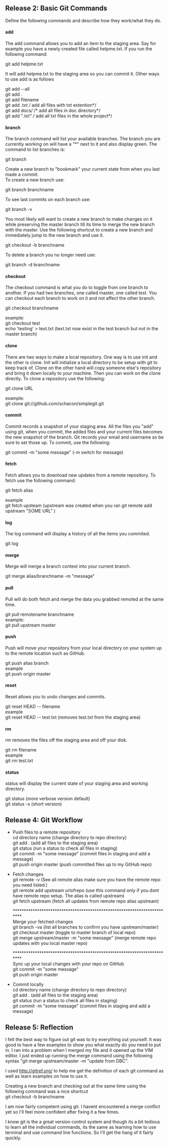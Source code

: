 ## Release 2: Basic Git Commands
Define the following commands and describe how they work/what they do.  


#### add
The add command allows you to add an item to the staging area.  Say for example you have a newly created file called helpme.txt.   If you run the following command:<br>

git add helpme.txt<br>

It will add helpme.txt to the staging area so you can commit it.  Other ways to use add is as follows<br>

git add --all<br>
git add .<br>
git add filename <br>
git add *.txt /* add all files with txt extention*/ <br>
git add docs/ /* add all files in doc directory*/ <br>
git add "*.txt" /* add all txt files in the whole project*/ <br>

#### branch
The branch command will list your available branches.  The branch you are currently working on will have a "*" next to it and also display green.
The command to list branches is:<br>

git branch <br>

Create a new branch to "bookmark" your current state from when you last made a commit.<br>
To create a new branch use:<br>

git branch branchname<br>

To see last commits on each branch use:<br>

git branch -v<br>

You most likely will want to create a new branch to make changes on it while preserving the master branch till its time to merge the new branch with the master.  Use the following shortcut to create a new branch and immediately jump to the new branch and use it.<br>

git checkout -b branchname <br>

To delete a branch you no longer need use:<br>

git branch -d branchname<br>

#### checkout
The checkout command is what you do to toggle from one branch to another.   If you had two branches, one called master, one called test.   You can checkout each branch to work on it and not affect the other branch.<br>

git checkout branchname<br>

example:<br>
git checkout test<br>
echo 'testing' > text.txt (text.txt now exist in the test branch but not in the master branch)<br>

#### clone
There are two ways to make a local repository.  One way is to use init and the other is clone.  Init will initialize a local directory to be setup with git to keep track of.   Clone on the other hand will copy someone else's repository and bring it down locally to your machine.  Then you can work on the clone directly.  To clone a repository use the following:<br>

git clone URL<br>

example:<br>
git clone git://github.com/schacon/simplegit.git<br>

#### commit
Commit records a snapshot of your staging area.   All the files you "add" using git, when you commit, the added files and your current files becomes the new snapshot of the branch. Git records your email and username so be sure to set those up.   To commit, use the following:<br>

git commit -m "some message"  (-m switch for message)<br>

#### fetch
Fetch allows you to download new updates from a remote repository.  To fetch use the following command:<br>

git fetch alias<br>

example<br>
git fetch upsteam (upstream was created when you ran git remote add upstream "SOME URL" )<br>

#### log
The log command will display a history of all the items you commited.<br>

git log <br>

#### merge
Merge will merge a branch context into your current branch. <br>

git merge alias/branchname -m "message"<br>

#### pull
Pull will do both fetch and merge the data you grabbed remoted at the same time.<br>

git pull remotename branchname<br>
example:<br>
git pull upstream master<br>

#### push
Push will move your repository from your local directory on your system up to the remote location such as GitHub.<br>

git push alias branch<br>
example<br>
git push origin master<br>

#### reset
Reset allows you to undo changes and commits.<br>

git reset HEAD -- filename<br>
example<br>
git reset HEAD -- test.txt (removes test.txt from the staging area)<br>

#### rm
rm removes the files off the staging area and off your disk.<br>

git rm filename<br>
example<br>
git rm test.txt<br>

#### status
status will display the current state of your staging area and working directory.<br>

git status		(more verbose version default)<br>
git status -s (short version)<br>

## Release 4: Git Workflow

- Push files to a remote repository<br>
	cd directory name  	(change directory to repo directory)<br>
	git add .						(add all files to the staging area)<br>
	git status					(run a status to check all files in staging)<br>
	git commit -m "some message"	(commit files in staging and add a message)<br>
	git push origin master				(push committed files up to my GitHub repo)<br>

- Fetch changes<br>
	git remote -v				(See all remote alias make sure you have the remote repo you need listed.)<br>
	git remote add upstream urlofrepo 	(use this command only if you dont have remote repo setup.   The alias is called upstream)<br>
	git fetch upstream 	(fetch all updates from remote repo alias upstream)<br>
	
	************************************************************************<br>
	Merge your fetched changes<br>
	git branch -va 			(list all branches to confirm you have upstream/master)<br>
	git checkout master	(toggle to master branch of local repo)<br>
	git merge upstream/master	-m "some message"	(merge remote repo updates with you local master repo)<br>

	************************************************************************<br>
	Sync up your local changes with your repo on GitHub<br>
	git commit -m "some message"<br>
	git push origin master<br>


- Commit locally<br>
	cd directory name  	(change directory to repo directory)<br>
	git add .						(add all files to the staging area)<br>
	git status					(run a status to check all files in staging)<br>
	git commit -m "some message"	(commit files in staging and add a message)<br>
	
## Release 5: Reflection
I felt the best way to figure out git was to try everything out yourself.   It was good to have a few examples to show you what exactly do you need to put in.   I ran into a problem when I merged my file and it opened up the VIM editor.   I just ended up running the merge command using the following syntax "git merge upstream/master -m "update from DBC".<br>

I used http://gitref.org/ to help me get the definition of each git command as well as learn examples on how to use it.<br>

Creating a new branch and checking out at the same time using the following command was a nice shortcut<br>
git checkout -b branchname<br>

I am now fairly competent using git.   I havent encountered a merge conflict yet so I'll feel more confident after fixing it a few times.<br>

I know git is the a great version control system and though its a bit tedious to learn all the individual commands, its the same as learning how to use terminal and use command line functions.   So I'll get the hang of it fairly quickly.  <br>
